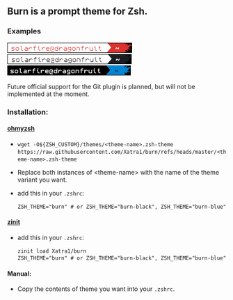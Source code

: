 ## Burn is a prompt theme for Zsh.  

### Examples
![screenshot showing Burn](screenshots/screenshot.png)  
![screenshot showing Burn Black](screenshots/screenshot2.png)  
![screenshot showing Burn Blue](screenshots/screenshot3.png)  

Future official support for the Git plugin is planned, but will not be implemented at the moment.  

### Installation:

#### [ohmyzsh](https://github.com/ohmyzsh/ohmyzsh)
- `wget -O${ZSH_CUSTOM}/themes/<theme-name>.zsh-theme https://raw.githubusercontent.com/Xatra1/burn/refs/heads/master/<theme-name>.zsh-theme`
* Replace both instances of \<theme-name\> with the name of the theme variant you want.
- add this in your `.zshrc`:
    ```shell
    ZSH_THEME="burn" # or ZSH_THEME="burn-black", ZSH_THEME="burn-blue"
    ```
#### [zinit](https://github.com/zdharma-continuum/zinit)
- add this in your `.zshrc`:
    ```shell
    zinit load Xatra1/burn
    ZSH_THEME="burn" # or ZSH_THEME="burn-black", ZSH_THEME="burn-blue"
    ```
#### Manual:
- Copy the contents of theme you want into your ``.zshrc``.
